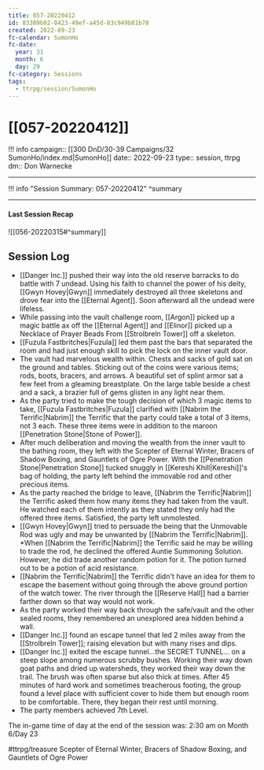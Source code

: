 ```yaml
---
title: 057-20220412
id: 83309b02-8423-49ef-a45d-83c949b81b78
created: 2022-09-23
fc-calendar: SumonHo
fc-date:
  year: 31
  month: 6
  day: 29
fc-category: Sessions
tags:
  - ttrpg/session/SumonHo
---
```


# [[057-20220412]]

!!! info
    campaign:: [[300 DnD/30-39 Campaigns/32 SumonHo/index.md|SumonHo]]
    date:: 2022-09-23
    type:: session, ttrpg
    dm:: Don Warnecke


---
!!! info "Session Summary: 057-20220412"
    ^summary

---


#### Last Session Recap

![[056-20220315#^summary]]

## Session Log


- [[Danger Inc.]]  pushed their way into the old reserve barracks to do battle with 7 undead. Using his faith to channel the power of his deity, [[Gwyn Hovey|Gwyn]] immediately destroyed all three skeletons and drove fear into the [[Eternal Agent]]. Soon afterward all the undead were lifeless.
- While passing into the vault challenge room, [[Argon]] picked up a magic battle ax off the [[Eternal Agent]] and [[Elinor]] picked up a Necklace of Prayer Beads From [[Strolbreln Tower]] off a skeleton.
- [[Fuzula Fastbritches|Fuzula]] led them past the bars that separated the room and had just enough skill to pick the lock on the inner vault door.
- The vault had marvelous wealth within. Chests and sacks of gold sat on the ground and tables. Sticking out of the coins were various items; rods, boots, bracers, and arrows. A beautiful set of splint armor sat a few feet from a gleaming breastplate. On the large table beside a chest and a sack, a brazier full of gems glisten in any light near them.   
- As the party tried to make the tough decision of which 3 magic items to take, [[Fuzula Fastbritches|Fuzula]] clarified with [[Nabrim the Terrific|Nabrim]] the Terrific that the party could take a total of 3 items, not 3 each. These three items were in addition to the maroon [[Penetration Stone|Stone of Power]].
- After much deliberation and moving the wealth from the inner vault to the bathing room, they left with the Scepter of Eternal Winter, Bracers of Shadow Boxing, and Gauntlets of Ogre Power. With the [[Penetration Stone|Penetration Stone]] tucked snuggly in [[Kereshi Khill|Kereshi]]'s bag of holding, the party left behind the immovable rod and other precious items.
- As the party reached the bridge to leave, [[Nabrim the Terrific|Nabrim]] the Terrific asked them how many items they had taken from the vault. He watched each of them intently as they stated they only had the offered three items. Satisfied, the party left unmolested.
- [[Gwyn Hovey|Gwyn]] tried to persuade the being that the Unmovable Rod was ugly and may be unwanted by [[Nabrim the Terrific|Nabrim]]. *When [[Nabrim the Terrific|Nabrim]] the Terrific said he may be willing to trade the rod, he declined the offered Auntie Summoning Solution. However, he did trade another random potion for it. The potion turned out to be a potion of acid resistance. 
- [[Nabrim the Terrific|Nabrim]] the Terrific didn't have an idea for them to escape the basement without going through the above ground portion of the watch tower. The river through the [[Reserve Hall]] had a barrier farther down so that way would not work.
- As the party worked their way back through the safe/vault and the other sealed rooms, they remembered an unexplored area hidden behind a wall.
- [[Danger Inc.]]  found an escape tunnel that led 2 miles away from the [[Strolbreln Tower]]; raising elevation but with many rises and dips. 
- [[Danger Inc.]]  exited the escape tunnel…the SECRET TUNNEL… on a steep slope among numerous scrubby bushes. Working their way down goat paths and dried up watersheds, they worked their way down the trail. The brush was often sparse but also thick at times. After 45 minutes of hard work and sometimes treacherous footing, the group found a level place with sufficient cover to hide them but enough room to be comfortable. There, they began their rest until morning.      
- The party members achieved 7th Level.

The in-game time of day at the end of the session was: 2:30 am on Month 6/Day 23

#ttrpg/treasure Scepter of Eternal Winter, Bracers of Shadow Boxing, and Gauntlets of Ogre Power


